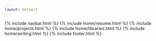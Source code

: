 ```yaml
---
layout: default
---
```


{% include navbar.html %}
{% include home/resume.html %}
{% include home/projects.html %}
{% include home/libraries.html %}
{% include home/writing.html %}
{% include footer.html %}
<script type="text/javascript" src="/js/vanilla-tilt.js"></script>
